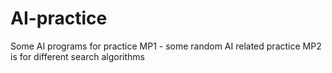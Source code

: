 # AI-practice
Some AI programs for practice
MP1 - some random AI related practice
MP2 is for different search algorithms
